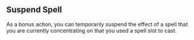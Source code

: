 ## Suspend Spell
As a bonus action, you can temporarily suspend the effect of a spell that you are currently concentrating on that you used a spell slot to cast. 